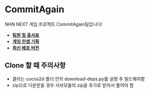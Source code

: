 CommitAgain
===========

NHN NEXT 게임 프로젝트 CommitAgain팀입니다!


 * [**팀원 및 출사표**](https://github.com/dlakwwkd/CommitAgain/wiki/%ED%8C%80%EB%AA%85-&-%EC%B6%9C%EC%82%AC%ED%91%9C)
 * [**게임 컨셉 기획**](https://github.com/dlakwwkd/CommitAgain/wiki/%EC%BB%A8%EC%85%89-%EA%B8%B0%ED%9A%8D%EC%84%9C)
 * [**최신 배포 버전**](https://github.com/dlakwwkd/CommitAgain/tree/Release_v0.7)


Clone 할 때 주의사항
----
 * 클라는 cocos2d 폴더 안의 download-deps.py를 실행 후 빌드해야함
 * zip으로 다운받을 경우 서브모듈의 zip을 추가로 받아서 풀어야 함
